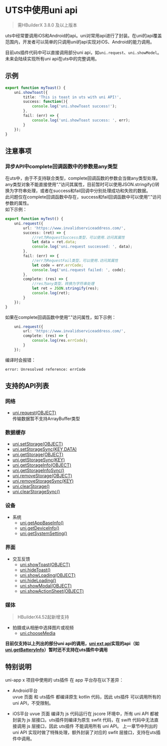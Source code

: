 # UTS中使用uni api  
> 需HBuilderX 3.8.0 及以上版本  

uts中经常要调用iOS和Android的api。uni对常用api进行了封装。在uni的api覆盖范围内，开发者可以简单的只调用uni的api实现对iOS、Android的能力调用。

目前uts插件代码中可以直接调用部分uni api，如`uni.request`、`uni.showModel`。未来会陆续实现所有uni api在uts中的完整调用。

## 示例  
```ts
export function myToast() {
	uni.showToast({
		title: 'This is toast in uts with uni API!',
		success: function(){
			console.log('uni.showToast success!');
		},
		fail: (err) => {
			console.log('uni.showToast success: ', err);
		}
	});
}
```


## 注意事项  
### 异步API中complete回调函数中的参数是any类型  
在uts中，由于不支持联合类型，complete回调函数的参数会当做any类型处理。  
any类型对象不能直接使用“.”访问其属性，目前暂时可以使用JSON.stringify()转换为字符串处理，或者在success和fail回调中分别处理成功和失败的数据。  
此问题仅在complete回调函数中存在，success和fail回调函数中可以使用“.”访问参数的属性。  
如下示例：
```ts
export function myTest() {
	uni.request({
		url: 'https://www.invalidserviceaddress.com/',
		success: (ret) => {
			//ret为RequestSuccess类型，可以使用.访问其属性  
			let data = ret.data;
			console.log('uni.request successed: ', data);
		},
		fail: (err) => {
			//err为RequestFail类型，可以使用.访问其属性  
			let code = err.errCode;
			console.log('uni.request failed: ', code);
		},
		complete: (res) => {
			//res为any类型，转换为字符串处理
			let ret = JSON.stringify(res);
			console.log(ret);
		}
	});
}
```

如果在complete回调函数中使用“.”访问属性，如下示例：  
```ts
	uni.request({
		url: 'https://www.invalidserviceaddress.com/',
		complete: (res) => {
			console.log(res.errCode);
		}
	});

```
编译时会报错：  
```
error: Unresolved reference: errCode‌
```



## 支持的API列表  
### 网络  
- [uni.request(OBJECT)](https://uniapp.dcloud.net.cn/api/request/request.html#request)  
	传输数据暂不支持ArrayBuffer类型  

### 数据缓存  
- [uni.setStorage(OBJECT)](https://uniapp.dcloud.net.cn/api/storage/storage.html#setstorage)  
- [uni.setStorageSync(KEY,DATA)](https://uniapp.dcloud.net.cn/api/storage/storage.html#setstoragesync)  
- [uni.getStorage(OBJECT)](https://uniapp.dcloud.net.cn/api/storage/storage.html#getstorage)  
- [uni.getStorageSync(KEY)](https://uniapp.dcloud.net.cn/api/storage/storage.html#getstoragesync)  
- [uni.getStorageInfo(OBJECT)](https://uniapp.dcloud.net.cn/api/storage/storage.html#getstorageinfo)  
- [uni.getStorageInfoSync()](https://uniapp.dcloud.net.cn/api/storage/storage.html#getstorageinfosync)  
- [uni.removeStorage(OBJECT)](https://uniapp.dcloud.net.cn/api/storage/storage.html#removestorage)  
- [uni.removeStorageSync(KEY)](https://uniapp.dcloud.net.cn/api/storage/storage.html#removestoragesync)  
- [uni.clearStorage()](https://uniapp.dcloud.net.cn/api/storage/storage.html#clearstorage)
- [uni.clearStorageSync()](https://uniapp.dcloud.net.cn/api/storage/storage.html#clearstoragesync)  

### 设备  
- 系统  
	+ [uni.getAppBaseInfo()](https://uniapp.dcloud.net.cn/api/system/getAppBaseInfo.html)  
	+ [uni.getDeviceInfo()](https://uniapp.dcloud.net.cn/api/system/getDeviceInfo.html)  
	+ [uni.getSystemSetting()](https://uniapp.dcloud.net.cn/api/system/getsystemsetting.html)

### 界面  
- 交互反馈  
	+ [uni.showToast(OBJECT)](https://uniapp.dcloud.net.cn/api/ui/prompt.html#showtoast)  
	+ [uni.hideToast()](https://uniapp.dcloud.net.cn/api/ui/prompt.html#hidetoast)  
	+ [uni.showLoading(OBJECT)](https://uniapp.dcloud.net.cn/api/ui/prompt.html#showloading)  
	+ [uni.hideLoading()](https://uniapp.dcloud.net.cn/api/ui/prompt.html#hideloading)  
	+ [uni.showModal(OBJECT)](https://uniapp.dcloud.net.cn/api/ui/prompt.html#showmodal)  
	+ [uni.showActionSheet(OBJECT)](https://uniapp.dcloud.net.cn/api/ui/prompt.html#showactionsheet)  

### 媒体  
> HBuilderX4.52起新增支持  
- 拍摄或从相册中选择图片或视频
  + [uni.chooseMedia](https://uniapp.dcloud.net.cn/api/media/video.html#choosemedia)  

**目前仅支持以上列出的部分uni api的调用，[uni ext api](https://uniapp.dcloud.net.cn/api/extapi.html)实现的api（如[uni.getBatteryInfo](https://ext.dcloud.net.cn/plugin?id=9295)）暂时还不支持在uts插件中调用**  

## 特别说明  
uni-app x 项目中使用的 uts插件 在 app 平台存在以下差异：

- Android平台  
uvue 页面 和 uts插件 都编译原生 kotlin 代码，因此 uts插件 可以调用所有的 uni API，不受限制。

- iOS平台 
uvue 页面 编译为 js 代码运行在 jscore 环境中，所有 uni API 都被封装为 js 层接口。uts插件则编译为原生 swfit 代码，在 swift 代码中无法直接调用 js 层接口，因此 uts插件 不能调用所有 uni API。
上一章节中列出的 uni API 实现时做了特殊处理，额外封装了对应的 swfit 层接口，支持在uts插件中调用。



